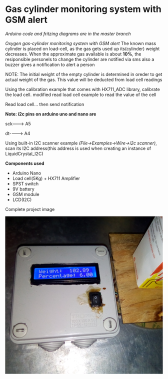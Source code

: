 # Gas cylinder monitoring system with GSM alert
*Arduino code and fritzing diagrams are in the master branch*

*Oxygen gas-cylinder monitoring system with GSM alert*
   The known mass cylinder is placed on load-cell, as the gas gets used up its(cylinder) weight decreases.
   When the approximate gas available is about **10%**, the resiponsible personels to change the cylinder are  notified via sms
   also a buzzer gives a notification to alert a person

   NOTE: The initial weight of the empty cylinder is determined in oreder to get actual weight of the gas.
                This value will be deducted from load cell readings
                

   Using the calibration example that comes with HX711_ADC library, calibrate the load cell. 
   modified read load cell example to read the value of the cell

   Read load cell... then send notification

   **Note: i2c pins on arduino uno and nano are**
   
   sck---> A5
   
   dt----> A4


   Using built-in I2C scanner example *(File->Examples->Wire->i2c scanner)*, 
   scan its I2C address(this address is used when creating an instance of LiquidCrystal_I2C)


**Components used**
  - Arduino Nano
  - Load cell(5Kg) + HX711 Amplifier
  - SPST switch
  - 9V battery
  - GSM module
  - LCD(I2C)
  
  
  Complete project image
  
![Complete project image](https://github.com/jovyinny/Gas-cylinder-monitoring-system/blob/master/load%20cell%20measurement%20with%20gsm%20alert%20.jpg)
